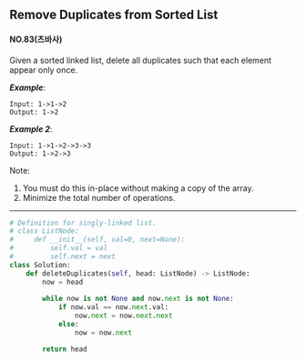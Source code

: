 ## Remove Duplicates from Sorted List
#### NO.83(츠바사)

Given a sorted linked list, delete all duplicates such that each element appear only once.

***Example***:

```
Input: 1->1->2
Output: 1->2
```

***Example 2***:

```
Input: 1->1->2->3->3
Output: 1->2->3
```

Note:
1. You must do this in-place without making a copy of the array.
2. Minimize the total number of operations.

--- 

``` python
# Definition for singly-linked list.
# class ListNode:
#     def __init__(self, val=0, next=None):
#         self.val = val
#         self.next = next
class Solution:
    def deleteDuplicates(self, head: ListNode) -> ListNode:
        now = head
        
        while now is not None and now.next is not None:
            if now.val == now.next.val:
                now.next = now.next.next
            else:
                now = now.next

        return head
```